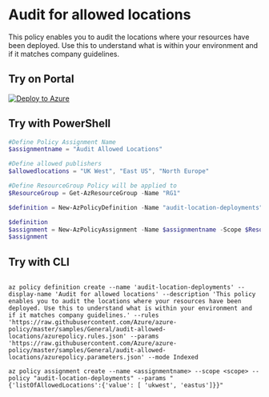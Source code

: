 # Audit for allowed locations

This policy enables you to audit the locations where your resources have been deployed. Use this to understand what is within your environment and if it matches company guidelines.

## Try on Portal

[![Deploy to Azure](https://aka.ms/deploytoazurebutton)](https://portal.azure.com/#blade/Microsoft_Azure_Policy/CreatePolicyDefinitionBlade/uri/https%3A%2F%2Fraw.githubusercontent.com%2FAzure%2Fazure-policy%2Fmaster%2Fsamples%2FLocation%2Faudit-allowed-locations%2Fazurepolicy.json)

## Try with PowerShell

````powershell
#Define Policy Assignment Name
$assignmentname = "Audit Allowed Locations"

#Define allowed publishers
$allowedlocations = "UK West", "East US", "North Europe"

#Define ResourceGroup Policy will be applied to
$ResourceGroup = Get-AzResourceGroup -Name "RG1"

$definition = New-AzPolicyDefinition -Name "audit-location-deployments" -DisplayName "Audit for allowed locations" -description "This policy enables you to audit the locations where your resources have been deployed. Use this to understand what is within your environment and if it matches company guidelines." -Policy 'https://raw.githubusercontent.com/Azure/azure-policy/master/samples/General/audit-allowed-locations/azurepolicy.rules.json' -Parameter 'https://raw.githubusercontent.com/Azure/azure-policy/master/samples/General/audit-allowed-locations/azurepolicy.parameters.json' -Mode Indexed

$definition
$assignment = New-AzPolicyAssignment -Name $assignmentname -Scope $ResourceGroup.ResourceId -listOfAllowedLocations $allowedlocations -PolicyDefinition $definition
$assignment

````

## Try with CLI

````cli

az policy definition create --name 'audit-location-deployments' --display-name 'Audit for allowed locations' --description 'This policy enables you to audit the locations where your resources have been deployed. Use this to understand what is within your environment and if it matches company guidelines.' --rules 'https://raw.githubusercontent.com/Azure/azure-policy/master/samples/General/audit-allowed-locations/azurepolicy.rules.json' --params 'https://raw.githubusercontent.com/Azure/azure-policy/master/samples/General/audit-allowed-locations/azurepolicy.parameters.json' --mode Indexed

az policy assignment create --name <assignmentname> --scope <scope> --policy "audit-location-deployments" --params "{'listOfAllowedLocations':{'value': [ 'ukwest', 'eastus']}}"

````
